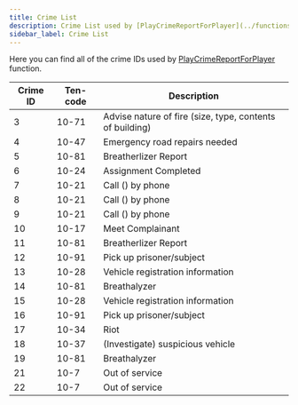 ```yaml
---
title: Crime List
description: Crime List used by [PlayCrimeReportForPlayer](../functions/PlayCrimeReportForPlayer) function.
sidebar_label: Crime List
---
```


Here you can find all of the crime IDs used by [PlayCrimeReportForPlayer](../functions/PlayCrimeReportForPlayer) function.

| Crime ID | Ten-code | Description                                              |
| -------- | -------- | -------------------------------------------------------- |
| 3        | 10-71    | Advise nature of fire (size, type, contents of building) |
| 4        | 10-47    | Emergency road repairs needed                            |
| 5        | 10-81    | Breatherlizer Report                                     |
| 6        | 10-24    | Assignment Completed                                     |
| 7        | 10-21    | Call () by phone                                         |
| 8        | 10-21    | Call () by phone                                         |
| 9        | 10-21    | Call () by phone                                         |
| 10       | 10-17    | Meet Complainant                                         |
| 11       | 10-81    | Breatherlizer Report                                     |
| 12       | 10-91    | Pick up prisoner/subject                                 |
| 13       | 10-28    | Vehicle registration information                         |
| 14       | 10-81    | Breathalyzer                                             |
| 15       | 10-28    | Vehicle registration information                         |
| 16       | 10-91    | Pick up prisoner/subject                                 |
| 17       | 10-34    | Riot                                                     |
| 18       | 10-37    | (Investigate) suspicious vehicle                         |
| 19       | 10-81    | Breathalyzer                                             |
| 21       | 10-7     | Out of service                                           |
| 22       | 10-7     | Out of service                                           |
